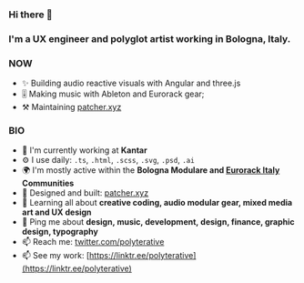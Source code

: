 ### **Hi there 👋**

### **I'm a UX engineer and polyglot artist working in Bologna, Italy.**

### **NOW**

- ✨ Building audio reactive visuals with Angular and three.js
- 🎚️ Making music with Ableton and Eurorack gear;
- ⚒️ Maintaining [patcher.xyz](http://patcher.xyz)

### **BIO**

- 🏢 I'm currently working at **Kantar**
- ⚙️ I use daily: `.ts`, `.html`, `.scss`, `.svg`, `.psd`, `.ai`
- 🌍 I'm mostly active within the **Bologna Modulare and [Eurorack Italy](https://www.facebook.com/groups/eurorack.italia) Communities**
- 💅 Designed and built: [patcher.xyz](http://patcher.xyz)
- 🌱 Learning all about **creative coding, audio modular gear, mixed media art and UX design**
- 💬 Ping me about **design, music, development, design, finance, graphic design, typography**
- 📫 Reach me: [twitter.com/polyterative](http://twitter.com/polyterative)
- 📫 See my work: [https://linktr.ee/polyterative](https://linktr.ee/polyterative)

<!---
Polyterative/Polyterative is a ✨ special ✨ repository because its `README.md` (this file) appears on your GitHub profile.
You can click the Preview link to take a look at your changes.
--->
